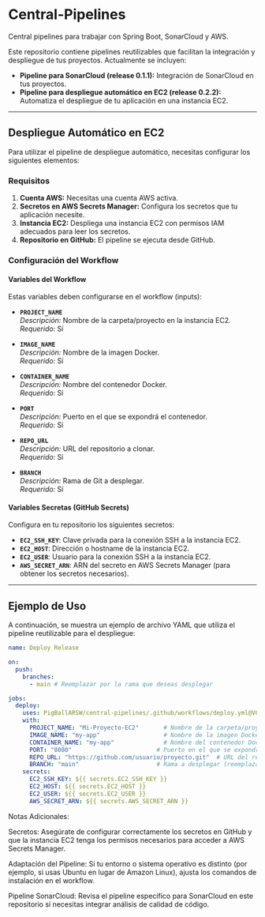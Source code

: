 # Central-Pipelines

Central pipelines para trabajar con Spring Boot, SonarCloud y AWS.

Este repositorio contiene pipelines reutilizables que facilitan la integración y despliegue de tus proyectos. Actualmente se incluyen:

- **Pipeline para SonarCloud (release 0.1.1):** Integración de SonarCloud en tus proyectos.
- **Pipeline para despliegue automático en EC2 (release 0.2.2):** Automatiza el despliegue de tu aplicación en una instancia EC2.

---

## Despliegue Automático en EC2

Para utilizar el pipeline de despliegue automático, necesitas configurar los siguientes elementos:

### Requisitos

1. **Cuenta AWS:** Necesitas una cuenta AWS activa.
2. **Secretos en AWS Secrets Manager:** Configura los secretos que tu aplicación necesite.
3. **Instancia EC2:** Despliega una instancia EC2 con permisos IAM adecuados para leer los secretos.
4. **Repositorio en GitHub:** El pipeline se ejecuta desde GitHub.

### Configuración del Workflow

#### Variables del Workflow

Estas variables deben configurarse en el workflow (inputs):

- **`PROJECT_NAME`**  
  *Descripción:* Nombre de la carpeta/proyecto en la instancia EC2.  
  *Requerido:* Sí

- **`IMAGE_NAME`**  
  *Descripción:* Nombre de la imagen Docker.  
  *Requerido:* Sí

- **`CONTAINER_NAME`**  
  *Descripción:* Nombre del contenedor Docker.  
  *Requerido:* Sí

- **`PORT`**  
  *Descripción:* Puerto en el que se expondrá el contenedor.  
  *Requerido:* Sí

- **`REPO_URL`**  
  *Descripción:* URL del repositorio a clonar.  
  *Requerido:* Sí

- **`BRANCH`**  
  *Descripción:* Rama de Git a desplegar.  
  *Requerido:* Sí

#### Variables Secretas (GitHub Secrets)

Configura en tu repositorio los siguientes secretos:

- **`EC2_SSH_KEY`**: Clave privada para la conexión SSH a la instancia EC2.
- **`EC2_HOST`**: Dirección o hostname de la instancia EC2.
- **`EC2_USER`**: Usuario para la conexión SSH a la instancia EC2.
- **`AWS_SECRET_ARN`**: ARN del secreto en AWS Secrets Manager (para obtener los secretos necesarios).

---

## Ejemplo de Uso

A continuación, se muestra un ejemplo de archivo YAML que utiliza el pipeline reutilizable para el despliegue:

```yaml
name: Deploy Release

on:
  push:
    branches:
      - main # Reemplazar por la rama que deseas desplegar

jobs:
  deploy:
    uses: PigBallARSW/central-pipelines/.github/workflows/deploy.yml@V0.2.2
    with:
      PROJECT_NAME: "Mi-Proyecto-EC2"       # Nombre de la carpeta/proyecto en la instancia EC2
      IMAGE_NAME: "my-app"                  # Nombre de la imagen Docker
      CONTAINER_NAME: "my-app"              # Nombre del contenedor Docker
      PORT: "8080"                        # Puerto en el que se expondrá el contenedor
      REPO_URL: "https://github.com/usuario/proyecto.git"  # URL del repositorio a desplegar
      BRANCH: "main"                      # Rama a desplegar (reemplaza si es necesario)
    secrets:
      EC2_SSH_KEY: ${{ secrets.EC2_SSH_KEY }}
      EC2_HOST: ${{ secrets.EC2_HOST }}
      EC2_USER: ${{ secrets.EC2_USER }}
      AWS_SECRET_ARN: ${{ secrets.AWS_SECRET_ARN }}
```

Notas Adicionales:

Secretos: Asegúrate de configurar correctamente los secretos en GitHub y que la instancia EC2 tenga los permisos necesarios para acceder a AWS Secrets Manager.

Adaptación del Pipeline: Si tu entorno o sistema operativo es distinto (por ejemplo, si usas Ubuntu en lugar de Amazon Linux), ajusta los comandos de instalación en el workflow.

Pipeline SonarCloud: Revisa el pipeline específico para SonarCloud en este repositorio si necesitas integrar análisis de calidad de código.
